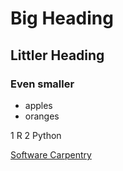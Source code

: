 # Big Heading
## Littler Heading
### Even smaller


- apples
- oranges


1 R
2 Python

[Software Carpentry](http://www.software-carpentry.org
)
